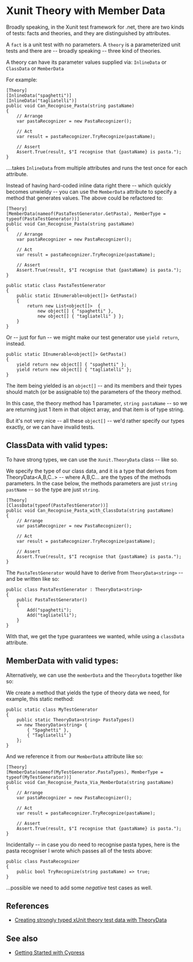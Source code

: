 # Xunit Theory with Member Data

Broadly speaking, in the Xunit test framework for .net, there are two kinds of tests: facts and theories, and they are distinguished by attributes.

A `fact` is a unit test with no parameters. A `theory` is a parameterized unit tests and there are -- broadly speaking -- three kind of theories.

A theory can have its parameter values supplied via: `InlineData` or `ClassData` or `MemberData`

For example:

	[Theory]
	[InlineData("spaghetti")]
	[InlineData("tagliatelli")]
	public void Can_Recognise_Pasta(string pastaName)
	{
		// Arrange
		var pastaRecognizer = new PastaRecognizer();
		
		// Act
		var result = pastaRecognizer.TryRecognize(pastaName);
		
		// Assert
		Assert.True(result, $"I recognise that {pastaName} is pasta.");
	}

....takes `InlineData` from multiple attributes and runs the test once for each attribute.


Instead of having hard-coded inline data right there -- which quickly becomes unwieldy -- you can use the `MemberData` attribute to specify a method that generates values. The above could be refactored to:

	[Theory]
	[MemberData(nameof(PastaTestGenerator.GetPasta), MemberType = typeof(PastaTestGenerator))]
	public void Can_Recognise_Pasta(string pastaName)
	{
		// Arrange
		var pastaRecognizer = new PastaRecognizer();
		
		// Act
		var result = pastaRecognizer.TryRecognize(pastaName);
		
		// Assert
		Assert.True(result, $"I recognise that {pastaName} is pasta.");
	}

	public static class PastaTestGenerator
	{
		public static IEnumerable<object[]> GetPasta()
		{
			return new List<object[]>  { 
				new object[] { "spaghetti" }, 
				new object[] { "tagliatelli" } };
		}
	}


Or -- just for fun -- we might make our test generator use `yield return`, instead.

	public static IEnumerable<object[]> GetPasta()
	{
		yield return new object[] { "spaghetti" };
		yield return new object[] { "tagliatelli" };
	}

The item being yielded is an `object[]` -- and its members and their types should match (or be assignable to) the parameters of the theory method.

In this case, the theory method has 1 parameter, `string pastaName` -- so we are returning just 1 item in that object array, and that item is of type string. 

But it's not very nice -- all these `object[]` -- we'd rather specify our types exactly, or we can have invalid tests.


## ClassData with valid types:

To have strong types, we can use the `Xunit.TheoryData` class -- like so.

We specify the type of our class data, and it is a type that derives from TheoryData<A,B,C..> -- where A,B,C... are the types of the methods parameters. In the case below, the methods parameters are just `string pastName` -- so the type are just `string`.

	[Theory]
	[ClassData(typeof(PastaTestGenerator))]
	public void Can_Recognise_Pasta_with_ClassData(string pastaName)
	{
		// Arrange
		var pastaRecognizer = new PastaRecognizer();

		// Act
		var result = pastaRecognizer.TryRecognize(pastaName);

		// Assert
		Assert.True(result, $"I recognise that {pastaName} is pasta.");
	}

The `PastaTestGenerator` would have to derive from `TheoryData<string>` -- and be written like so:


    public class PastaTestGenerator : TheoryData<string>
    {
        public PastaTestGenerator()
        {
            Add("spaghetti");
            Add("tagliatelli");
        }
    }

With that, we get the type guarantees we wanted, while using a `classData` attribute.


## MemberData with valid types:

Alternatively, we can use the `memberData` and the `TheoryData` together like so:


We create a method that yields the  type of theory data we need, for example, this static method:

	public static class MyTestGenerator
	{
		public static TheoryData<string> PastaTypes()
		=> new TheoryData<string> {
			{ "Spaghetti" },
			{ "Tagliatelli" }
		};
	}

And we reference it from our `MemberData` attribute like so:

	[Theory]
	[MemberData(nameof(MyTestGenerator.PastaTypes), MemberType = typeof(MyTestGenerator))]
	public void Can_Recognise_Pasta_Via_MemberData(string pastaName)
	{
		// Arrange
		var pastaRecognizer = new PastaRecognizer();

		// Act
		var result = pastaRecognizer.TryRecognize(pastaName);

		// Assert
		Assert.True(result, $"I recognise that {pastaName} is pasta.");
	}




Incidentally -- in case you do need to recognise pasta types, here is the pasta recogniser I wrote which passes all of the tests above:


	public class PastaRecognizer
	{
		public bool TryRecognize(string pastaName) => true;
	}

...possible we need to add some *negative* test cases as well.


## References


- [Creating strongly typed xUnit theory test data with TheoryData](https://andrewlock.net/creating-strongly-typed-xunit-theory-test-data-with-theorydata/)

## See also

- [Getting Started with Cypress](../cypress/getting_started.md)
